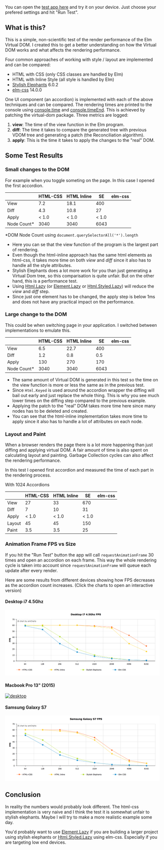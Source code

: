 
You can open the [test app here](https://rawgit.com/webbhuset/test-elm-performance/master/index.html) and try it on your device. Just choose your prefered settings and hit "Run Test".

## What is this?

This is a simple, non-scientific test of the render performance of the Elm Virtual DOM. I
created this to get a better understanding on how the Virtual DOM works and what affects
the rendering performance.

Four common approaches of working with style / layout are implemented and can be compared:

* HTML with CSS (only CSS classes are handled by Elm)
* HTML with Inline Style (all style is handled by Elm)
* [Stylish Elephants](http://package.elm-lang.org/packages/mdgriffith/stylish-elephants/6.0.2) 6.0.2
* [elm-css](http://package.elm-lang.org/packages/rtfeldman/elm-css/14.0.0) 14.0.0

One UI component (an accordion) is implemented with each of the above techniques and can be compared.
The rendering times are printed to the console using [console.time](https://developer.mozilla.org/en-US/docs/Web/API/Console/time) and [console.timeEnd](https://developer.mozilla.org/en-US/docs/Web/API/Console/timeEnd). This is achieved by patching the virtual-dom package. Three metrics are logged:

1. **view**: The time of the view function in the Elm program.
2. **diff**: The time it takes to compare the generated tree with previous VDOM tree and generating a patch (the Reconciliation algorithm).
3. **apply**: This is the time it takes to apply the changes to the "real" DOM.

## Some Test Results

### Small changes to the DOM

For example when you toggle someting on the page. In this case I opened the first accordion.

|             | HTML-CSS | HTML Inline |  SE   | elm-css |
| ----------- | -------- | ----------- | ----- | ------- |
| View        |      7.2 |        18.1 |   400 |         |
| Diff        |      4.3 |        10.8 |    27 |         |
| Apply       |    < 1.0 |       < 1.0 | < 1.0 |         |
| Node Count* |     3040 |        3040 |  6043 |         |

 *DOM Node Count using `document.querySelectorAll('*').length`

* Here you can se that the view function of the program is the largest part of rendering.
* Even though the html-inline approach has the same html elements as html-css, it takes more time on both *view* and *diff* since it also has to handle all the style attributes.
* Stylish Elephants does a lot more work for you than just generating a Virtual Dom tree, so this comparisation is quite unfair. But on the other hand, this is a performance test.
* Using [Html.Lazy](http://package.elm-lang.org/packages/elm-lang/html/2.0.0/Html-Lazy) (or [Element.Lazy](http://package.elm-lang.org/packages/mdgriffith/stylish-elephants/6.0.2/Element-Lazy) or [Html.Styled.Lazy](http://package.elm-lang.org/packages/rtfeldman/elm-css/14.0.0/Html-Styled-Lazy)) will reduce the *view* and *diff* step.
* Since just one element has to be changed, the apply step is below 1ms and does not have any practical impact on the performance.

### Large change to the DOM

This could be when switching page in your application. I switched between implementations to emulate this.

|             | HTML-CSS | HTML Inline |  SE   | elm-css |
| ----------- | -------- | ----------- | ----- | ------- |
| View        |      6.5 |        22.7 |   400 |         |
| Diff        |      1.2 |         0.8 |   0.5 |         |
| Apply       |      130 |         270 |   170 |         |
| Node Count* |     3040 |        3040 |  6043 |         |

* The same amount of Virtual DOM is generated in this test so the time on the view function is more or less the same as in the previous test.
* Since `Html.Keyed` is used around the accordion wrapper the diffing will bail out early and just replace the whole thing. This is why you see much lower times on the diffing step compared to the previous example.
* Applying the patch to the "real" DOM takes more time here since many nodes has to be deleted and created.
* You can see that the html-inline implementation takes more time to apply since it also has to handle a lot of attributes on each node.

### Layout and Paint

When a browser renders the page there is a lot more happening than just diffing and applying virtual DOM.
A fair amount of time is also spent on calculating layout and painting. Garbage Collection cycles can also affect the rendering performance.

In this test I opened first accordion and measured the time of each part in the rendering process.

With 1024 Accordions

|             | HTML-CSS | HTML Inline |  SE   | elm-css |
| ----------- | -------- | ----------- | ----- | ------- |
| View        |       27 |          33 |   670 |         |
| Diff        |        7 |          10 |    31 |         |
| Apply       |    < 1.0 |       < 1.0 | < 1.0 |         |
| Layout      |       45 |          45 |   150 |         |
| Paint       |      3.5 |         3.5 |    25 |         |


### Animation Frame FPS vs Size

If you hit the "Run Test" button the app will call `requestAnimationFrame` 30 times and open an accordion on each frame.
This way the whole rendering cycle is taken into account since `requestAnimationFrame` will queue each update after every render.

Here are some results from different devices showing how FPS decreases as the accordion count increases. (Click the charts to open an interactive version)

#### Desktop i7 4.5Ghz

[![desktop](results/desktop-fps.png)](https://rawgit.com/webbhuset/test-elm-performance/master/results/charts.html)

#### Macbook Pro 13" (2015)

[![desktop](results/macbook-fps.png)](https://rawgit.com/webbhuset/test-elm-performance/master/results/charts.html)

#### Samsung Galaxy S7

[![galaxy](results/galaxy-fps.png)](https://rawgit.com/webbhuset/test-elm-performance/master/results/charts.html)

## Conclusion

In reality the numbers would probably look different. The html-css implementation is very naive and I think the test it is somewhat unfair to stylish elephants. Maybe I will try to make a more realistic example some day.

You'd probably want to use [Element.Lazy](http://package.elm-lang.org/packages/mdgriffith/stylish-elephants/6.0.2/Element-Lazy) if you are building a larger project using stylish elephants or [Html.Styled.Lazy](http://package.elm-lang.org/packages/rtfeldman/elm-css/14.0.0/Html-Styled-Lazy) using elm-css. Especially if you are targeting low end devices.

 
